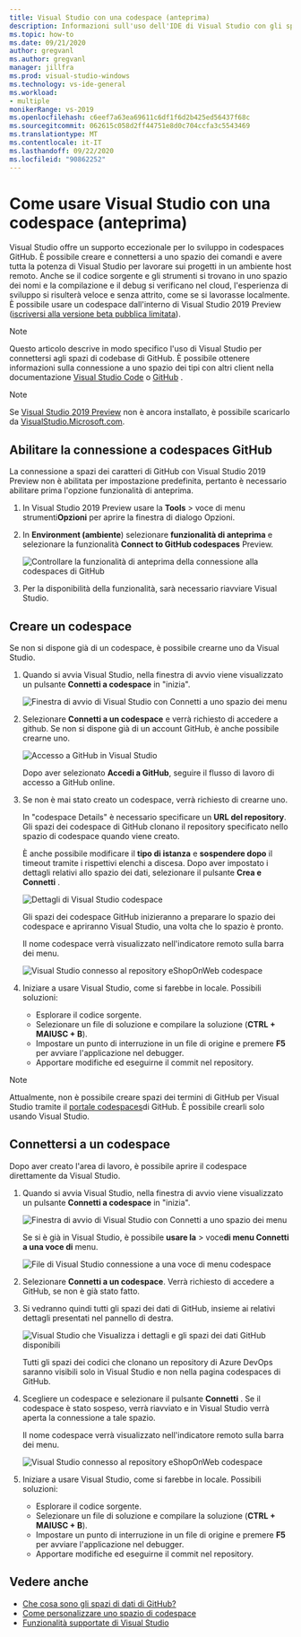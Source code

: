 ```yaml
---
title: Visual Studio con una codespace (anteprima)
description: Informazioni sull'uso dell'IDE di Visual Studio con gli spazi dei valori di GitHub per lo sviluppo per Windows.
ms.topic: how-to
ms.date: 09/21/2020
author: gregvanl
ms.author: gregvanl
manager: jillfra
ms.prod: visual-studio-windows
ms.technology: vs-ide-general
ms.workload:
- multiple
monikerRange: vs-2019
ms.openlocfilehash: c6eef7a63ea69611c6df1f6d2b425ed56437f68c
ms.sourcegitcommit: 062615c058d2ff44751e8d0c704ccfa3c5543469
ms.translationtype: MT
ms.contentlocale: it-IT
ms.lasthandoff: 09/22/2020
ms.locfileid: "90862252"
---
```

# <a name="how-to-use-visual-studio-with-a-codespace-preview"></a>Come usare Visual Studio con una codespace (anteprima)

Visual Studio offre un supporto eccezionale per lo sviluppo in codespaces GitHub. È possibile creare e connettersi a uno spazio dei comandi e avere tutta la potenza di Visual Studio per lavorare sui progetti in un ambiente host remoto. Anche se il codice sorgente e gli strumenti si trovano in uno spazio dei nomi e la compilazione e il debug si verificano nel cloud, l'esperienza di sviluppo si risulterà veloce e senza attrito, come se si lavorasse localmente. È possibile usare un codespace dall'interno di Visual Studio 2019 Preview ([iscriversi alla versione beta pubblica limitata](https://github.com/features/codespaces/signup)).

> [!NOTE]
> Questo articolo descrive in modo specifico l'uso di Visual Studio per connettersi agli spazi di codebase di GitHub. È possibile ottenere informazioni sulla connessione a uno spazio dei tipi con altri client nella documentazione [Visual Studio Code](https://docs.github.com/github/developing-online-with-codespaces/connecting-to-your-codespace-from-visual-studio-code) o [GitHub](https://docs.github.com/github/developing-online-with-codespaces/developing-in-a-codespace) .

> [!NOTE]
> Se [Visual Studio 2019 Preview](https://aka.ms/vspreview) non è ancora installato, è possibile scaricarlo da [VisualStudio.Microsoft.com](https://aka.ms/vspreview).

## <a name="enable-connect-to-github-codespaces"></a>Abilitare la connessione a codespaces GitHub

La connessione a spazi dei caratteri di GitHub con Visual Studio 2019 Preview non è abilitata per impostazione predefinita, pertanto è necessario abilitare prima l'opzione funzionalità di anteprima.

1. In Visual Studio 2019 Preview usare la **Tools**  >  voce di menu strumenti**Opzioni** per aprire la finestra di dialogo Opzioni.

2. In **Environment (ambiente**) selezionare **funzionalità di anteprima** e selezionare la funzionalità **Connect to GitHub codespaces** Preview.

   ![Controllare la funzionalità di anteprima della connessione alla codespaces di GitHub](media/connect-to-github-codespaces-preview-feature.png)

3. Per la disponibilità della funzionalità, sarà necessario riavviare Visual Studio.

## <a name="create-a-codespace"></a>Creare un codespace

Se non si dispone già di un codespace, è possibile crearne uno da Visual Studio.

1. Quando si avvia Visual Studio, nella finestra di avvio viene visualizzato un pulsante **Connetti a codespace** in "inizia".

   ![Finestra di avvio di Visual Studio con Connetti a uno spazio dei menu](media/visual-studio-start-window.png)

2. Selezionare **Connetti a un codespace** e verrà richiesto di accedere a github. Se non si dispone già di un account GitHub, è anche possibile crearne uno.

   ![Accesso a GitHub in Visual Studio](media/visual-studio-sign-in-to-github.png)

   Dopo aver selezionato **Accedi a GitHub**, seguire il flusso di lavoro di accesso a GitHub online.

3. Se non è mai stato creato un codespace, verrà richiesto di crearne uno.

   In "codespace Details" è necessario specificare un **URL del repository**. Gli spazi dei codespace di GitHub clonano il repository specificato nello spazio di codespace quando viene creato.

   È anche possibile modificare il **tipo di istanza** e **sospendere dopo** il timeout tramite i rispettivi elenchi a discesa. Dopo aver impostato i dettagli relativi allo spazio dei dati, selezionare il pulsante **Crea e Connetti** .

   ![Dettagli di Visual Studio codespace](media/visual-studio-codespace-details.png)

   Gli spazi dei codespace GitHub inizieranno a preparare lo spazio dei codespace e apriranno Visual Studio, una volta che lo spazio è pronto.

   Il nome codespace verrà visualizzato nell'indicatore remoto sulla barra dei menu.

   ![Visual Studio connesso al repository eShopOnWeb codespace](media/visual-studio-eshoponweb-codespace.png)

4. Iniziare a usare Visual Studio, come si farebbe in locale. Possibili soluzioni:

   * Esplorare il codice sorgente.
   * Selezionare un file di soluzione e compilare la soluzione (**CTRL + MAIUSC + B**).
   * Impostare un punto di interruzione in un file di origine e premere **F5** per avviare l'applicazione nel debugger.
   * Apportare modifiche ed eseguirne il commit nel repository.   

> [!NOTE]
> Attualmente, non è possibile creare spazi dei termini di GitHub per Visual Studio tramite il [portale codespaces](https://github.com/codespaces)di GitHub. È possibile crearli solo usando Visual Studio.

## <a name="connect-to-a-codespace"></a>Connettersi a un codespace

Dopo aver creato l'area di lavoro, è possibile aprire il codespace direttamente da Visual Studio.

1. Quando si avvia Visual Studio, nella finestra di avvio viene visualizzato un pulsante **Connetti a codespace** in "inizia".

   ![Finestra di avvio di Visual Studio con Connetti a uno spazio dei menu](media/visual-studio-start-window.png)

   Se si è già in Visual Studio, è possibile **usare la**  >  voce**di menu Connetti a una voce di** menu.

   ![File di Visual Studio connessione a una voce di menu codespace](media/visual-studio-file-connect-to-codespace.png)

2. Selezionare **Connetti a un codespace**. Verrà richiesto di accedere a GitHub, se non è già stato fatto.

3. Si vedranno quindi tutti gli spazi dei dati di GitHub, insieme ai relativi dettagli presentati nel pannello di destra.

   ![Visual Studio che Visualizza i dettagli e gli spazi dei dati GitHub disponibili](media/visual-studio-connect-codespace.png)

   Tutti gli spazi dei codici che clonano un repository di Azure DevOps saranno visibili solo in Visual Studio e non nella pagina codespaces di GitHub.

4. Scegliere un codespace e selezionare il pulsante **Connetti** . Se il codespace è stato sospeso, verrà riavviato e in Visual Studio verrà aperta la connessione a tale spazio.

   Il nome codespace verrà visualizzato nell'indicatore remoto sulla barra dei menu.

   ![Visual Studio connesso al repository eShopOnWeb codespace](media/visual-studio-eshoponweb-codespace.png)

5. Iniziare a usare Visual Studio, come si farebbe in locale. Possibili soluzioni:

   * Esplorare il codice sorgente.
   * Selezionare un file di soluzione e compilare la soluzione (**CTRL + MAIUSC + B**).
   * Impostare un punto di interruzione in un file di origine e premere **F5** per avviare l'applicazione nel debugger.
   * Apportare modifiche ed eseguirne il commit nel repository.

<!-- TBD ## Suspend a codespace -->

<!-- TBD ## Disconnect from a codespace -->

## <a name="see-also"></a>Vedere anche

* [Che cosa sono gli spazi di dati di GitHub?](codespaces-overview.md)
* [Come personalizzare uno spazio di codespace](customize-codespaces.md)
* [Funzionalità supportate di Visual Studio](supported-features-codespaces.md)
